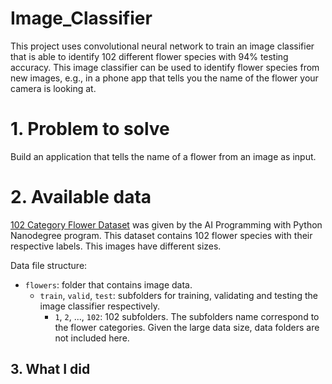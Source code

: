 # Image_Classifier
This project uses convolutional neural network to train an image classifier that is able to identify 102 different flower species with 94% testing accuracy. This image classifier can be used to identify flower species from new images, e.g., in a phone app that tells you the name of the flower your camera is looking at.

# 1. Problem to solve
Build an application that tells the name of a flower from an image as input.

# 2. Available data
[102 Category Flower Dataset](http://www.robots.ox.ac.uk/~vgg/data/flowers/102/index.html) was given by the AI Programming with Python Nanodegree program. This dataset contains 102 flower species with their respective labels. This images have different sizes.

Data file structure:

- `flowers`: folder that contains image data.
    - `train`, `valid`, `test`: subfolders for training, validating and testing the image classifier respectively.
        - `1`, `2`, ..., `102`: 102 subfolders. The subfolders name correspond to the flower categories. Given the large data size, data folders are not included here.
  
## 3. What I did 
